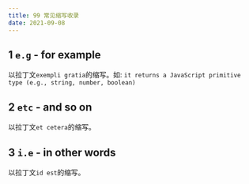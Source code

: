 ```yaml
---
title: 99 常见缩写收录
date: 2021-09-08
---
```


## 1 `e.g` - for example
以拉丁文`exempli gratia`的缩写。如:  `it returns a JavaScript primitive type (e.g., string, number, boolean)`

## 2 `etc` - and so on
以拉丁文`et cetera`的缩写。

## 3 `i.e` - in other words
以拉丁文`id est`的缩写。